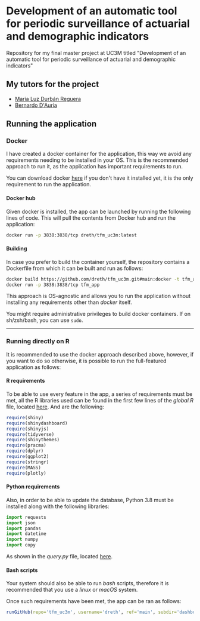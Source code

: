 # Development of an automatic tool for periodic surveillance of actuarial and demographic indicators

Repository for my final master project at UC3M titled "Development of an automatic tool for periodic surveillance of actuarial and demographic indicators"

## My tutors for the project

- [María Luz Durbán Reguera](https://researchportal.uc3m.es/display/inv18373)
- [Bernardo D'Auria](https://portal.uc3m.es/portal/page/portal/dpto_estadistica/home/members/bernardo_d_auria)

## Running the application

### Docker

I have created a docker container for the application, this way we avoid any requirements needing to be installed in your OS. This is the recommended approach to run it, as the application has important requirements to run.

You can download docker [here](https://www.docker.com/products/docker-desktop) if you don't have it installed yet, it is the only requirement to run the application.

#### Docker hub

Given docker is installed, the app can be launched by running the following lines of code. This will pull the contents from Docker hub and run the application:

```bash
docker run -p 3838:3838/tcp dreth/tfm_uc3m:latest
```

#### Building

In case you prefer to build the container yourself, the repository contains a Dockerfile from which it can be built and run as follows:

```bash
docker build https://github.com/dreth/tfm_uc3m.git#main:docker -t tfm_app
docker run -p 3838:3838/tcp tfm_app
```

This approach is OS-agnostic and allows you to run the application without installing any requirements other than *docker* itself.

You might require administrative privileges to build docker containers. If on sh/zsh/bash, you can use ```sudo```.

---

### Running directly on R

It is recommended to use the docker approach described above, however, if you want to do so otherwise, it is possible to run the full-featured application as follows:

#### R requirements

To be able to use every feature in the app, a series of requirements must be met, all the R libraries used can be found in the first few lines of the *global.R* file, located [here](https://github.com/dreth/tfm_uc3m/blob/main/dashboard/global.R). And are the following:

```R
require(shiny)
require(shinydashboard)
require(shinyjs)
require(tidyverse)
require(shinythemes)
require(pracma)
require(dplyr)
require(ggplot2)
require(stringr)
require(MASS)
require(plotly)
```



#### Python requirements

Also, in order to be able to update the database, Python 3.8 must be installed along with the following libraries:

```Python
import requests
import json
import pandas
import datetime
import numpy
import copy
```

As shown in the *query.py* file, located [here](https://github.com/dreth/tfm_uc3m/blob/main/api/query.py).

#### Bash scripts

Your system should also be able to run *bash* scripts, therefore it is recommended that you use a *linux* or *macOS* system.

Once such requirements have been met, the app can be ran as follows:

```R
runGitHub(repo='tfm_uc3m', username='dreth', ref='main', subdir='dashboard')
```